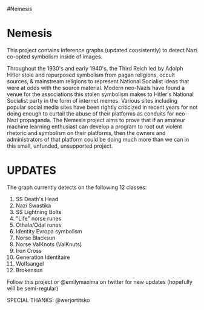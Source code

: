 #Nemesis
# Nemesis
This project contains Inference graphs (updated consistently) to detect Nazi
co-opted symbolism inside of images.

Throughout the 1930's and early 1940's, the Third Reich led by Adolph Hitler stole and repurposed symbolism from pagan religions, occult sources, & mainstream religions to represent National Socialist ideas that were at odds with the source material.
Modern neo-Nazis have found a venue for the associations this stolen symbolism makes to Hitler's National Socialist party in the form of internet memes. Various sites including popular social media sites have been rightly criticized in recent years for not doing enough to curtail the abuse of their platforms as conduits for neo-Nazi propaganda. The Nemesis project aims to prove that if an amateur machine learning enthusiast can develop a program to root out violent rhetoric and symbolism on their platforms, then the owners and administrators of that platform could be doing much more than we can in this small, unfunded, unsupported project.

# UPDATES
The graph currently detects on the following 12 classes:
1) SS Death's Head
2) Nazi Swastika
3) SS Lightning Bolts
4) "Life" norse runes
5) Othala/Odal runes
6) Identity Evropa symbolism
7) Norse Blacksun
8) Norse ValKnots (ValKnuts)
9) Iron Cross
10) Generation Identitaire
11) Wolfsangel
12) Brokensun

Follow this project or @emilymaxima on twitter for new updates (hopefully will be semi-regular)

SPECIAL THANKS:
@werjortitsko
